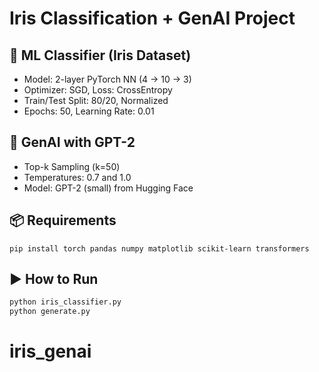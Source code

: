 # Iris Classification + GenAI Project

## 🧠 ML Classifier (Iris Dataset)
- Model: 2-layer PyTorch NN (4 -> 10 -> 3)
- Optimizer: SGD, Loss: CrossEntropy
- Train/Test Split: 80/20, Normalized
- Epochs: 50, Learning Rate: 0.01

## 🤖 GenAI with GPT-2
- Top-k Sampling (k=50)
- Temperatures: 0.7 and 1.0
- Model: GPT-2 (small) from Hugging Face

## 📦 Requirements
```
pip install torch pandas numpy matplotlib scikit-learn transformers
```

## ▶️ How to Run
```bash
python iris_classifier.py
python generate.py
```
# iris_genai

